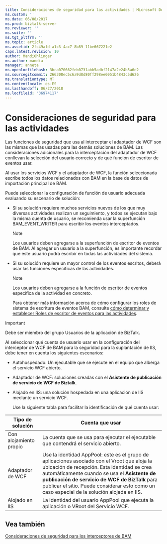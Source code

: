 ```yaml
---
title: Consideraciones de seguridad para las actividades | Microsoft Docs
ms.custom: ''
ms.date: 06/08/2017
ms.prod: biztalk-server
ms.reviewer: ''
ms.suite: ''
ms.tgt_pltfrm: ''
ms.topic: article
ms.assetid: 2fc49afd-a1c3-4ac7-8b89-11be667221e2
caps.latest.revision: 10
author: MandiOhlinger
ms.author: mandia
manager: anneta
ms.openlocfilehash: 3bca070662feb0731abb5adbf2147a2e24b5a6e2
ms.sourcegitcommit: 266308ec5c6a9d8d80ff298ee6051b4843c5d626
ms.translationtype: MT
ms.contentlocale: es-ES
ms.lasthandoff: 06/27/2018
ms.locfileid: "36974117"
---
```

# <a name="security-considerations-for-activities"></a>Consideraciones de seguridad para las actividades
Las funciones de seguridad que usa al interceptar el adaptador de WCF son las mismas que las usadas para las demás soluciones de BAM. Las consideraciones adicionales para la interceptación del adaptador de WCF conllevan la selección del usuario correcto y de qué función de escritor de eventos usar.  
  
 Al usar los servicios WCF y el adaptador de WCF, la función seleccionada escribe todos los datos relacionados con BAM en la base de datos de importación principal de BAM.  
  
 Puede seleccionar la configuración de función de usuario adecuada evaluando su escenario de solución:  
  
- Si su solución requiere muchos servicios nuevos de los que muy diversas actividades realizan un seguimiento, y todos se ejecutan bajo la misma cuenta de usuario, se recomienda usar la superfunción BAM_EVENT_WRITER para escribir los eventos interceptados.  
  
  > [!NOTE]
  >  Los usuarios deben agregarse a la superfunción de escritor de eventos de BAM. Al agregar un usuario a la superfunción, es importante recordar que este usuario podrá escribir en todas las actividades del sistema.  
  
- Si su solución requiere un mayor control de los eventos escritos, deberá usar las funciones específicas de las actividades.  
  
  > [!NOTE]
  >  Los usuarios deben agregarse a la función de escritor de eventos específica de la actividad en concreto.  
  
  Para obtener más información acerca de cómo configurar los roles de sistema de escritura de eventos BAM, consulte [cómo determinar y establecer Roles de escritor de eventos para las actividades](../core/how-to-determine-and-set-event-writer-roles-for-activities.md).  
  
> [!IMPORTANT]
>  Debe ser miembro del grupo Usuarios de la aplicación de BizTalk.  
  
 Al seleccionar qué cuenta de usuario usar en la configuración del interceptor de WCF de BAM para la seguridad para la suplantación de IIS, debe tener en cuenta los siguientes escenarios:  
  
- Autohospedado: Un ejecutable que se ejecute en el equipo que alberga el servicio WCF abierto.  
  
- Adaptador de WCF: soluciones creadas con el **Asistente de publicación de servicio de WCF de Biztalk**.  
  
- Alojado en IIS: una solución hospedada en una aplicación de IIS mediante un servicio WCF.  
  
  Use la siguiente tabla para facilitar la identificación de qué cuenta usar:  
  
|Tipo de solución|Cuenta que usar|  
|-------------------|--------------------|  
|Con alojamiento propio|La cuenta que se usa para ejecutar el ejecutable que contendrá el servicio abierto.|  
|Adaptador de WCF|Use la identidad AppPool: este es el grupo de aplicaciones asociado con el Vroot que aloja la ubicación de recepción. Esta identidad se crea automáticamente cuando se usa el **Asistente de publicación de servicio de WCF de BizTalk** para publicar el sitio. Puede considerar esto como un caso especial de la solución alojada en IIS.|  
|Alojado en IIS|La identidad del usuario AppPool que ejecuta la aplicación o VRoot del Servicio WCF.|  
  
## <a name="see-also"></a>Vea también  
 [Consideraciones de seguridad para los interceptores de BAM](../core/security-considerations-for-bam-interceptors.md)